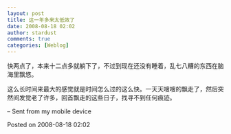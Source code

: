 ```yaml
---
layout: post
title: 这一年多来太低效了
date: 2008-08-18 02:02
author: stardust
comments: true
categories: [Weblog]
---
```

快两点了，本来十二点多就躺下了，不过到现在还没有睡着，乱七八糟的东西在脑海里飘悠。

这么长时间来最大的感觉就是时间怎么过的这么快。一天天嗖嗖的飘走了，然后突然间发觉老了许多，回首飘走的这些日子，找寻不到任何痕迹。

– Sent from my mobile device

Posted on 2008-08-18 02:02
